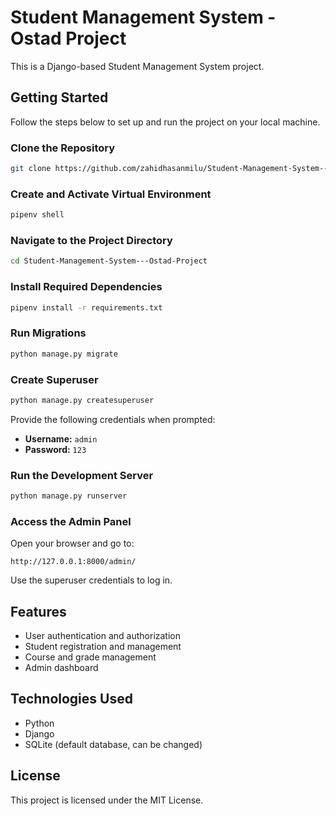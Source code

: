 # Student Management System - Ostad Project

This is a Django-based Student Management System project.

## Getting Started

Follow the steps below to set up and run the project on your local machine.

### Clone the Repository
```bash
git clone https://github.com/zahidhasanmilu/Student-Management-System---Ostad-Project.git
```

### Create and Activate Virtual Environment
```bash
pipenv shell
```

### Navigate to the Project Directory
```bash
cd Student-Management-System---Ostad-Project
```

### Install Required Dependencies
```bash
pipenv install -r requirements.txt
```

### Run Migrations
```bash
python manage.py migrate
```

### Create Superuser
```bash
python manage.py createsuperuser
```
Provide the following credentials when prompted:
- **Username:** `admin`
- **Password:** `123`

### Run the Development Server
```bash
python manage.py runserver
```

### Access the Admin Panel
Open your browser and go to:
```
http://127.0.0.1:8000/admin/
```
Use the superuser credentials to log in.

## Features
- User authentication and authorization
- Student registration and management
- Course and grade management
- Admin dashboard

## Technologies Used
- Python
- Django
- SQLite (default database, can be changed)

## License
This project is licensed under the MIT License.
